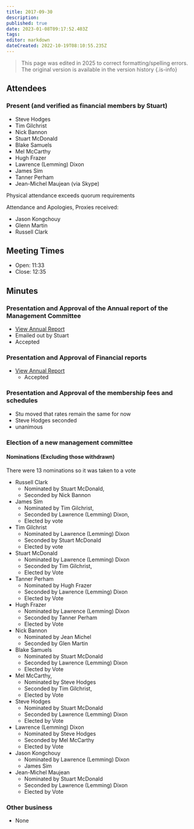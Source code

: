 ```yaml
---
title: 2017-09-30
description: 
published: true
date: 2023-01-08T09:17:52.403Z
tags: 
editor: markdown
dateCreated: 2022-10-19T08:10:55.235Z
---
```


> This page was edited in 2025 to correct formatting/spelling errors. The original version is available in the version history
{.is-info}

## Attendees

### Present (and verified as financial members by Stuart)

- Steve Hodges
- Tim Gilchrist
- Nick Bannon
- Stuart McDonald
- Blake Samuels
- Mel McCarthy
- Hugh Frazer
- Lawrence (Lemming) Dixon
- James Sim
- Tanner Perham
- Jean-Michel Maujean (via Skype)

Physical attendance exceeds quorum requirements

Attendance and Apologies, Proxies received:

- Jason Kongchouy
- Glenn Martin
- Russell Clark

## Meeting Times

- Open: 11:33
- Close: 12:35

## Minutes

### Presentation and Approval of the Annual report of the Management Committee

- [View Annual Report](/docs/committee/perth_artifactory_annual_report_2016-2017.pdf)
- Emailed out by Stuart
- Accepted

### Presentation and Approval of Financial reports

- [View Annual Report](/docs/committee/perth_artifactory_annual_report_2016-2017.pdf)
  - Accepted

### Presentation and Approval of the membership fees and schedules

- Stu moved that rates remain the same for now
- Steve Hodges seconded
- unanimous

### Election of a new management committee

#### Nominations (Excluding those withdrawn)

There were 13 nominations so it was taken to a vote

- Russell Clark
  - Nominated by Stuart McDonald,
  - Seconded by Nick Bannon
- James Sim  
  - Nominated by Tim Gilchrist,
  - Seconded by Lawrence (Lemming) Dixon,  
  - Elected by vote
- Tim Gilchrist
  - Nominated by Lawrence (Lemming) Dixon
  - Seconded by Stuart McDonald
  - Elected by vote
- Stuart McDonald
  - Nominated by Lawrence (Lemming) Dixon
  - Seconded by Tim Gilchrist,
  - Elected by Vote
- Tanner Perham
  - Nominated by Hugh Frazer
  - Seconded by Lawrence (Lemming) Dixon
  - Elected by Vote
- Hugh Frazer
  - Nominated by Lawrence (Lemming) Dixon
  - Seconded by Tanner Perham
  - Elected by Vote
- Nick Bannon
  - Nominated by Jean Michel
  - Seconded by Glen Martin  
- Blake Samuels
  - Nominated by Stuart McDonald
  - Seconded by Lawrence (Lemming) Dixon
  - Elected by Vote
- Mel McCarthy,
  - Nominated by Steve Hodges
  - Seconded by Tim Gilchrist,
  - Elected by Vote
- Steve Hodges
  - Nominated by Stuart McDonald
  - Seconded by Lawrence (Lemming) Dixon
  - Elected by Vote  
- Lawrence (Lemming) Dixon
  - Nominated by Steve Hodges
  - Seconded by Mel McCarthy
  - Elected by Vote
- Jason Kongchouy
  - Nominated by Lawrence (Lemming) Dixon
  - James Sim
- Jean-Michel Maujean  
  - Nominated by Stuart McDonald
  - Seconded by Lawrence (Lemming) Dixon
  - Elected by Vote  

### Other business

- None
